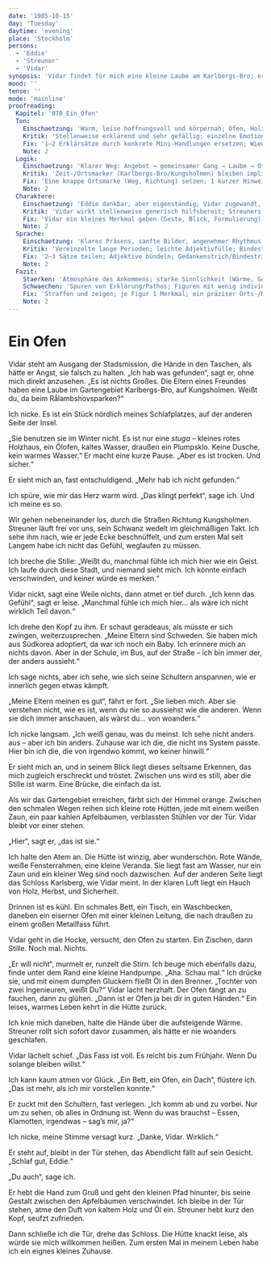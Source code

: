 ```yaml
---
date: '1985-10-15'
day: 'Tuesday'
daytime: 'evening'
place: 'Stockholm'
persons:
  - 'Eddie'
  - 'Streuner'
  - 'Vidar'
synopsis: 'Vidar findet für mich eine kleine Laube am Karlbergs‑Bro; er weckt den Ölofen zum Leben, und zum ersten Mal seit meiner Flucht haben Streuner und ich ein warmes Dach – fast so etwas wie Zuhause.'
mood: ''
tense: ''
mode: 'mainline'
proofreading:
  Kapitel: '070_Ein_Ofen'
  Ton:
    Einschaetzung: 'Warm, leise hoffnungsvoll und körpernah; Ofen, Holzgeruch und Abendlicht tragen den Ankunftsmoment.'
    Kritik: 'Stellenweise erklärend und sehr gefällig; einzelne Emotionen doppeln sich; Pathos droht kurz am Schluss.'
    Fix: '1–2 Erklärsätze durch konkrete Mini-Handlungen ersetzen; Wiederholungen straffen; das Schlussbild einen Hauch nüchterner setzen.'
    Note: 2
  Logik:
    Einschaetzung: 'Klarer Weg: Angebot → gemeinsamer Gang → Laube → Ofen funktioniert → Abschied → Ankommen.'
    Kritik: 'Zeit-/Ortsmarker (Karlbergs‑Bro/Kungsholmen) bleiben implizit; praktische Fragen (Wasser, Regeln) nur angerissen.'
    Fix: 'Eine knappe Ortsmarke (Weg, Richtung) setzen; 1 kurzer Hinweis zur Nutzung (Schlüssel/Erlaubnis/Wasserstelle) genügt.'
    Note: 2
  Charaktere:
    Einschaetzung: 'Eddie dankbar, aber eigenständig; Vidar zugewandt, behutsam; Streuner als ruhiger Spiegel der Sicherheit.'
    Kritik: 'Vidar wirkt stellenweise generisch hilfsbereit; Streuners Individualität bleibt auf „rollt sich zusammen“ beschränkt.'
    Fix: 'Vidar ein kleines Merkmal geben (Geste, Blick, Formulierung); Streuner 1 prägnantes Verhalten (Seufzer, Krallengeräusch) schenken.'
    Note: 2
  Sprache:
    Einschaetzung: 'Klares Präsens, sanfte Bilder, angenehmer Rhythmus; sinnliche Details funktionieren.'
    Kritik: 'Vereinzelte lange Perioden; leichte Adjektivfülle; Bindestriche/Striche uneinheitlich.'
    Fix: '2–3 Sätze teilen; Adjektive bündeln; Gedankenstrich/Bindestrich konsistent (z. B. Karlbergs‑Bro, Ölofen).'
    Note: 2
  Fazit:
    Staerken: 'Atmosphäre des Ankommens; starke Sinnlichkeit (Wärme, Geruch, Licht); glaubwürdige, stille Fürsorge.'
    Schwaechen: 'Spuren von Erklärung/Pathos; Figuren mit wenig individuellen Merkmalen; Ortraum leicht vage.'
    Fix: 'Straffen und zeigen; je Figur 1 Merkmal; ein präziser Orts-/Nutzungsmarker.'
    Note: 2
---
```


# Ein Ofen

Vidar steht am Ausgang der Stadsmission, die Hände in den Taschen, als hätte er
Angst, sie falsch zu halten. „Ich hab was gefunden“, sagt er, ohne mich direkt
anzusehen. „Es ist nichts Großes. Die Eltern eines Freundes haben eine Laube im
Gartengebiet Karlbergs-Bro, auf Kungsholmen. Weißt du, da beim
Rålambshovsparken?“

Ich nicke. Es ist ein Stück nördlich meines Schlafplatzes, auf der anderen Seite
der Insel.

„Sie benutzen sie im Winter nicht. Es ist nur eine *stuga* – kleines rotes
Holzhaus, ein Ölofen, kaltes Wasser, draußen ein Plumpsklo. Keine Dusche, kein
warmes Wasser.“ Er macht eine kurze Pause. „Aber es ist trocken. Und sicher.“

Er sieht mich an, fast entschuldigend. „Mehr hab ich nicht gefunden.“

Ich spüre, wie mir das Herz warm wird. „Das klingt perfekt“, sage ich. Und ich
meine es so.

Wir gehen nebeneinander los, durch die Straßen Richtung Kungsholmen. Streuner
läuft frei vor uns, sein Schwanz wedelt im gleichmäßigen Takt. Ich sehe ihm
nach, wie er jede Ecke beschnüffelt, und zum ersten Mal seit Langem habe ich
nicht das Gefühl, weglaufen zu müssen.

Ich breche die Stille: „Weißt du, manchmal fühle ich mich hier wie ein Geist.
Ich laufe durch diese Stadt, und niemand sieht mich. Ich könnte einfach
verschwinden, und keiner würde es merken.“

Vidar nickt, sagt eine Weile nichts, dann atmet er tief durch. „Ich kenn das
Gefühl“, sagt er leise. „Manchmal fühle ich mich hier… als wäre ich nicht
wirklich Teil davon.“

Ich drehe den Kopf zu ihm. Er schaut geradeaus, als müsste er sich zwingen,
weiterzusprechen. „Meine Eltern sind Schweden. Sie haben mich aus Südkorea
adoptiert, da war ich noch ein Baby. Ich erinnere mich an nichts davon. Aber in
der Schule, im Bus, auf der Straße – ich bin immer der, der anders aussieht.“

Ich sage nichts, aber ich sehe, wie sich seine Schultern anspannen, wie er
innerlich gegen etwas kämpft.

„Meine Eltern meinen es gut“, fährt er fort. „Sie lieben mich. Aber sie
verstehen nicht, wie es ist, wenn du nie so aussiehst wie die anderen. Wenn sie
dich immer anschauen, als wärst du… von woanders.“

Ich nicke langsam. „Ich weiß genau, was du meinst. Ich sehe nicht anders aus –
aber ich bin anders. Zuhause war ich die, die nicht ins System passte. Hier bin
ich die, die von irgendwo kommt, wo keiner hinwill.“

Er sieht mich an, und in seinem Blick liegt dieses seltsame Erkennen, das mich
zugleich erschreckt und tröstet. Zwischen uns wird es still, aber die Stille ist
warm. Eine Brücke, die einfach da ist.

Als wir das Gartengebiet erreichen, färbt sich der Himmel orange. Zwischen den
schmalen Wegen reihen sich kleine rote Hütten, jede mit einem weißen Zaun, ein
paar kahlen Apfelbäumen, verblassten Stühlen vor der Tür. Vidar bleibt vor einer
stehen.

„Hier“, sagt er, „das ist sie.“

Ich halte den Atem an. Die Hütte ist winzig, aber wunderschön. Rote Wände, weiße
Fensterrahmen, eine kleine Veranda.  Sie liegt fast am Wasser, nur ein Zaun und
ein kleiner Weg sind noch dazwischen. Auf der anderen Seite liegt das Schloss
Karlsberg, wie Vidar meint. In der klaren Luft liegt ein Hauch von Holz, Herbst,
und Sicherheit.

Drinnen ist es kühl. Ein schmales Bett, ein Tisch, ein Waschbecken, daneben ein
eiserner Ofen mit einer kleinen Leitung, die nach draußen zu einem großen Metallfass führt.

Vidar geht in die Hocke, versucht, den Ofen zu starten. Ein Zischen, dann
Stille. Noch mal. Nichts.

„Er will nicht“, murmelt er, runzelt die Stirn. Ich beuge mich ebenfalls dazu,
finde unter dem Rand eine kleine Handpumpe. „Aha. Schau mal.“ Ich drücke sie,
und mit einem dumpfen Gluckern fließt Öl in den Brenner. „Tochter von zwei
Ingenieuren, weißt Du?“ Vidar lacht herzhaft. Der Ofen fängt an zu fauchen, dann
zu glühen. „Dann ist er Ofen ja bei dir in guten Händen.“ Ein leises, warmes
Leben kehrt in die Hütte zurück.

Ich knie mich daneben, halte die Hände über die aufsteigende Wärme. Streuner
rollt sich sofort davor zusammen, als hätte er nie woanders geschlafen.

Vidar lächelt schief. „Das Fass ist voll. Es reicht bis zum Frühjahr. Wenn Du
solange bleiben willst.“

Ich kann kaum atmen vor Glück. „Ein Bett, ein Ofen, ein Dach“, flüstere ich.
„Das ist mehr, als ich mir vorstellen konnte.“

Er zuckt mit den Schultern, fast verlegen. „Ich komm ab und zu vorbei. Nur um zu
sehen, ob alles in Ordnung ist. Wenn du was brauchst – Essen, Klamotten,
irgendwas – sag’s mir, ja?“

Ich nicke, meine Stimme versagt kurz. „Danke, Vidar. Wirklich.“

Er steht auf, bleibt in der Tür stehen, das Abendlicht fällt auf sein Gesicht.
„Schlaf gut, Eddie.“

„Du auch“, sage ich.

Er hebt die Hand zum Gruß und geht den kleinen Pfad hinunter, bis seine Gestalt
zwischen den Apfelbäumen verschwindet. Ich bleibe in der Tür stehen, atme den
Duft von kaltem Holz und Öl ein. Streuner hebt kurz den Kopf, seufzt zufrieden.

Dann schließe ich die Tür, drehe das Schloss. Die Hütte knackt leise, als würde
sie mich willkommen heißen. Zum ersten Mal in meinem Leben habe ich ein eignes
kleines Zuhause.
